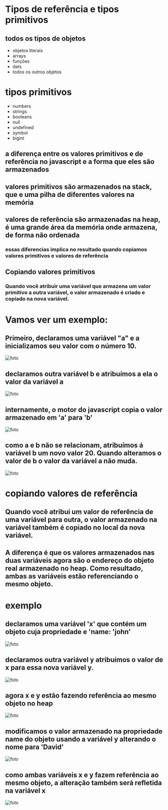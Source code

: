 # Tipos de referência e tipos primitivos
## todos os tipos de objetos
* objetos literais
* arrays
* funçôes
* dats
* todos os outros objetos
# tipos primitivos
* numbers
* strings
* booleans
* null
* undefined
* symbol
* bigint
## a diferença entre os valores primitivos e de referência no javascript e a forma que eles são armazenados
## valores primitivos são armazenados na stack, que e uma pilha de diferentes valores na memória
## valores de referência são armazenadas na heap, é uma grande área da memória onde armazena, de forma não ordenada 
### essas diferencias implica no resultado quando copiamos valores primitivos e valores de referência

## Copiando valores primitivos
### Quando você atribuir uma variável que armazena um valor primitivo a outra variável, o valor armazenado é criado e copiado na nova variável.

# Vamos ver um exemplo:

## Primeiro, declaramos uma variável "a" e a inicializamos seu valor com o número 10.
![foto](exemplo%201.png)
## declaramos outra variável b e atribuímos a ela o valor da variável a
![foto](exemplo%202.png)
## internamente, o motor do javascript copia o valor armazenado em 'a' para 'b'
![foto](exemplo%203.png)
## como a e b não se relacionam, atribuímos á variável b um novo valor 20. Quando alteramos o valor de b o valor da variável a não muda.
![foto](exemplo%204.png)
# copiando valores de referência
## Quando você atribui um valor de referência de uma variável para outra, o valor armazenado na variável também é copiado no local da nova variável.
## A diferença é que os valores armazenados nas duas variáveis agora são o endereço do objeto real armazenado no heap. Como resultado, ambas as variáveis estão referenciando o mesmo objeto.
# exemplo
## declaramos uma variável 'x' que contém um objeto cuja propriedade e 'name: 'john'
![foto](rexc.png)
## declaramos outra variável y atribuímos o valor de x para essa nova variável y.
![foto](rexc2.png)
## agora x e y estão fazendo referência ao mesmo objeto no heap
![foto](rexc3.png)
## modificamos o valor armazenado na propriedade name do objeto usando a variável y alterando o nome para 'David' 
![foto](rexc4.png)
## como ambas variáveis x e y fazem referência ao mesmo objeto, a alteração também será refletida na variável x
![foto](final.png)